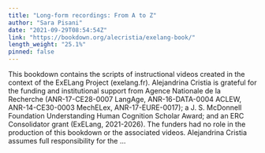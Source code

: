 ```yaml
---
title: "Long-form recordings: From A to Z"
author: "Sara Pisani"
date: "2021-09-29T08:54:54Z"
link: "https://bookdown.org/alecristia/exelang-book/"
length_weight: "25.1%"
pinned: false
---
```


This bookdown contains the scripts of instructional videos created in the context of the ExELang Project (exelang.fr). Alejandrina Cristia is grateful for the funding and institutional support from Agence Nationale de la Recherche (ANR-17-CE28-0007 LangAge, ANR-16-DATA-0004 ACLEW, ANR-14-CE30-0003 MechELex, ANR-17-EURE-0017); a J. S. McDonnell Foundation Understanding Human Cognition Scholar Award; and an ERC Consolidator grant (ExELang, 2021-2026). The funders had no role in the production of this bookdown or the associated videos. Alejandrina Cristia assumes full responsibility for the ...

